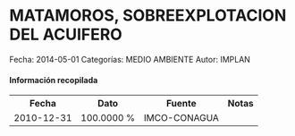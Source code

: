 MATAMOROS, SOBREEXPLOTACION DEL ACUIFERO
=====

Fecha: 2014-05-01
Categorías: MEDIO AMBIENTE
Autor: IMPLAN

#### Información recopilada

<table class="table table-hover table-bordered">
  <tr><th>Fecha</th><th>Dato</th><th>Fuente</th><th>Notas</th></tr>
  <tr><td>2010-12-31</td><td>100.0000 %</td><td>IMCO-CONAGUA</td><td></td></tr>
</table>
